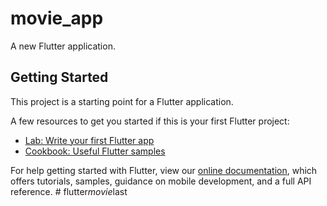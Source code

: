 # movie_app

A new Flutter application.

## Getting Started

This project is a starting point for a Flutter application.

A few resources to get you started if this is your first Flutter project:

- [Lab: Write your first Flutter app](https://flutter.dev/docs/get-started/codelab)
- [Cookbook: Useful Flutter samples](https://flutter.dev/docs/cookbook)

For help getting started with Flutter, view our
[online documentation](https://flutter.dev/docs), which offers tutorials,
samples, guidance on mobile development, and a full API reference.
#   f l u t t e r _ m o v i e _ l a s t 
 
 
<!-- …or push an existing repository from the command line
git remote add origin https://github.com/Nguyeenvuu/flutter_movie_22_04.git
git branch -M main
git push -u origin main -->

<!-- …or create a new repository on the command line
echo "# flutter_movie_last" >> README.md
git init
git add README.md
git commit -m "first commit"
git branch -M main
git remote add origin https://github.com/Nguyeenvuu/flutter_movie_22_04.git
git push -u origin main -->